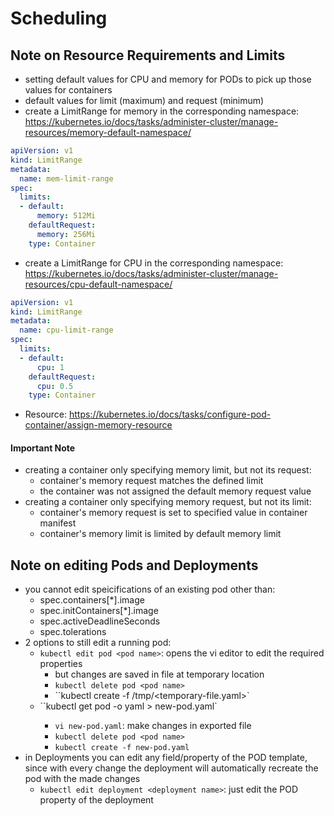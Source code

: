 # Scheduling

## Note on Resource Requirements and Limits
- setting default values for CPU and memory for PODs to pick up those values for containers
- default values for limit (maximum) and request (minimum)
- create a LimitRange for memory in the corresponding namespace: https://kubernetes.io/docs/tasks/administer-cluster/manage-resources/memory-default-namespace/
```yaml
apiVersion: v1
kind: LimitRange
metadata:
  name: mem-limit-range
spec:
  limits:
  - default:
      memory: 512Mi
    defaultRequest:
      memory: 256Mi
    type: Container
```

- create a LimitRange for CPU in the corresponding namespace: https://kubernetes.io/docs/tasks/administer-cluster/manage-resources/cpu-default-namespace/
```yaml
apiVersion: v1
kind: LimitRange
metadata:
  name: cpu-limit-range
spec: 
  limits:
  - default:
      cpu: 1
    defaultRequest:
      cpu: 0.5
    type: Container
```
- Resource: https://kubernetes.io/docs/tasks/configure-pod-container/assign-memory-resource

#### Important Note
- creating a container only specifying memory limit, but not its request:
  - container's memory request matches the defined limit
  - the container was not assigned the default memory request value
- creating a container only specifying memory request, but not its limit:
  -  container's memory request is set to specified value in container manifest
  -  container's memory limit is limited by default memory limit


## Note on editing Pods and Deployments
- you cannot edit speicifications of an existing pod other than:
  - spec.containers[*].image
  - spec.initContainers[*].image
  - spec.activeDeadlineSeconds
  - spec.tolerations
- 2 options to still edit a running pod:
  - `kubectl edit pod <pod name>`: opens the vi editor to edit the required properties
    - but changes are saved in file at temporary location
    - `kubectl delete pod <pod name>`
    - ``kubectl create -f /tmp/<temporary-file.yaml>`
  - ``kubectl get pod <pod name> -o yaml > new-pod.yaml`
    - `vi new-pod.yaml`: make changes in exported file
    - `kubectl delete pod <pod name>`
    - `kubectl create -f new-pod.yaml`
- in Deployments you can edit any field/property of the POD template, since with every change the deployment will automatically recreate the pod with the made changes
  - `kubectl edit deployment <deployment name>`: just edit the POD property of the deployment

